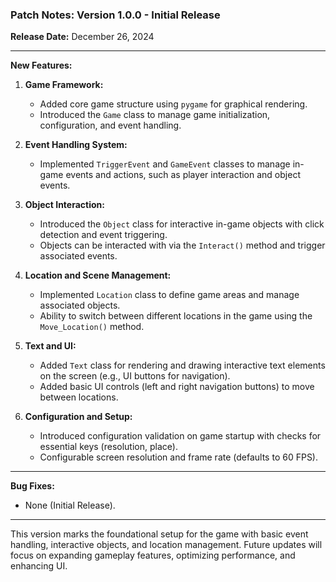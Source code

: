 ### Patch Notes: Version 1.0.0 - Initial Release

**Release Date:** December 26, 2024

---

**New Features:**

1. **Game Framework:**
   - Added core game structure using `pygame` for graphical rendering.
   - Introduced the `Game` class to manage game initialization, configuration, and event handling.

2. **Event Handling System:**
   - Implemented `TriggerEvent` and `GameEvent` classes to manage in-game events and actions, such as player interaction and object events.

3. **Object Interaction:**
   - Introduced the `Object` class for interactive in-game objects with click detection and event triggering.
   - Objects can be interacted with via the `Interact()` method and trigger associated events.

4. **Location and Scene Management:**
   - Implemented `Location` class to define game areas and manage associated objects.
   - Ability to switch between different locations in the game using the `Move_Location()` method.

5. **Text and UI:**
   - Added `Text` class for rendering and drawing interactive text elements on the screen (e.g., UI buttons for navigation).
   - Added basic UI controls (left and right navigation buttons) to move between locations.

6. **Configuration and Setup:**
   - Introduced configuration validation on game startup with checks for essential keys (resolution, place).
   - Configurable screen resolution and frame rate (defaults to 60 FPS).

---

**Bug Fixes:**
- None (Initial Release).

---

This version marks the foundational setup for the game with basic event handling, interactive objects, and location management. Future updates will focus on expanding gameplay features, optimizing performance, and enhancing UI.